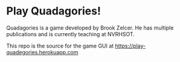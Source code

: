 # Play Quadagories!

Quadagories is a game developed by Brook Zelcer. He has multiple publications and is currently teaching at NVRHSOT.

This repo is the source for the game GUI at https://play-quadegories.herokuapp.com
